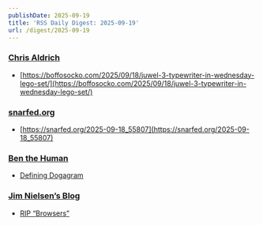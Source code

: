 ```yaml
---
publishDate: 2025-09-19
title: 'RSS Daily Digest: 2025-09-19'
url: /digest/2025-09-19
---
```


### [Chris Aldrich](https://boffosocko.com/)

  * [https://boffosocko.com/2025/09/18/juwel-3-typewriter-in-wednesday-lego-set/](https://boffosocko.com/2025/09/18/juwel-3-typewriter-in-wednesday-lego-set/)
  
### [snarfed.org](https://snarfed.org/)

  * [https://snarfed.org/2025-09-18_55807](https://snarfed.org/2025-09-18_55807)
  
### [Ben the Human](https://benthehuman.com/)

  * [Defining Dogagram](https://benthehuman.com/defining-dogagram/)
  
### [Jim Nielsen’s Blog](https://blog.jim-nielsen.com/)

  * [RIP “Browsers”](https://blog.jim-nielsen.com/2025/rip-browsers/)
  
